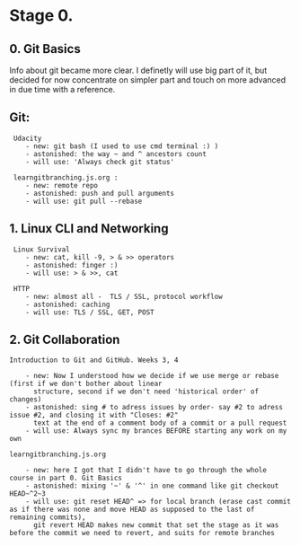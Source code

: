 Stage 0.
============================================================================================

## 0. Git Basics

 Info about git became more clear. I definetly will use big part of it, but decided for now concentrate on simpler part and touch on more advanced in due time with a reference.

## Git:
	 Udacity
		- new: git bash (I used to use cmd terminal :) )
		- astonished: the way ~ and ^ ancestors count
		- will use: 'Always check git status'
		
	 learngitbranching.js.org :
		- new: remote repo
		- astonished: push and pull arguments
		- will use: git pull --rebase


## 1. Linux CLI and Networking

	 Linux Survival 
		- new: cat, kill -9, > & >> operators
		- astonished: finger :)
		- will use: > & >>, cat

	 HTTP
		- new: almost all -  TLS / SSL, protocol workflow 
		- astonished: caching
		- will use: TLS / SSL, GET, POST 
		
		
## 2. Git Collaboration

	Introduction to Git and GitHub. Weeks 3, 4
	
		- new: Now I understood how we decide if we use merge or rebase (first if we don't bother about linear
		  structure, second if we don't need 'historical order' of changes)
		- astonished: sing # to adress issues by order- say #2 to adress issue #2, and closing it with "Closes: #2"
		  text at the end of a comment body of a commit or a pull request 
		- will use: Always sync my brances BEFORE starting any work on my own

	learngitbranching.js.org
	
		- new: here I got that I didn't have to go through the whole course in part 0. Git Basics
		- astonished: mixing '~' & '^' in one command like git checkout HEAD~^2~3
 		- will use: git reset HEAD^ => for local branch (erase cast commit as if there was none and move HEAD as supposed to the last of remaining commits),
		  git revert HEAD makes new commit that set the stage as it was before the commit we need to revert, and suits for remote branches
